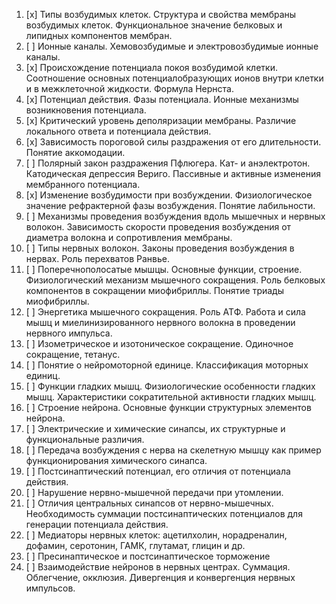 
1. [x] Типы возбудимых клеток. Структура и свойства мембраны возбудимых клеток. Функциональное значение белковых и липидных компонентов мембран.
2. [ ] Ионные каналы. Хемовозбудимые и электровозбудимые ионные каналы.
3. [x] Происхождение потенциала покоя возбудимой клетки. Соотношение основных потенциалобразующих ионов внутри клетки и в межклеточной жидкости. Формула Нернста.
4. [x] Потенциал действия. Фазы потенциала. Ионные механизмы возникновения потенциала.
5. [x] Критический уровень деполяризации мембраны. Различие локального ответа и потенциала действия.
6. [x] Зависимость пороговой силы раздражения от его длительности. Понятие аккомодации.
7. [ ] Полярный закон раздражения Пфлюгера. Кат- и анэлектротон. Катодическая депрессия Вериго. Пассивные и активные изменения мембранного потенциала.
8. [x] Изменение возбудимости при возбуждении. Физиологическое значение рефрактерной фазы возбуждения. Понятие лабильности.
9. [ ] Механизмы проведения возбуждения вдоль мышечных и нервных волокон. Зависимость скорости проведения возбуждения от диаметра волокна и сопротивления мембраны.
10. [ ] Типы нервных волокон. Законы проведения возбуждения в нервах. Роль перехватов Ранвье.
11. [ ] Поперечнополосатые мышцы. Основные функции, строение. Физиологический механизм мышечного сокращения. Роль белковых компонентов в сокращении миофибриллы. Понятие триады миофибриллы.
12. [ ] Энергетика мышечного сокращения. Роль АТФ. Работа и сила мышц и миелинизированного нервного волокна в проведении нервного импульса.
13. [ ] Изометрическое и изотоническое сокращение. Одиночное сокращение, тетанус. 
14. [ ] Понятие о нейромоторной единице. Классификация моторных единиц.
15. [ ] Функции гладких мышц. Физиологические особенности гладких мышц. Характеристики сократительной активности гладких мышц.
16. [ ] Строение нейрона. Основные функции структурных элементов нейрона.
17. [ ] Электрические и химические синапсы, их структурные и функциональные различия.
18. [ ] Передача возбуждения с нерва на скелетную мышцу как пример функционирования химического синапса.
19. [ ] Постсинаптический потенциал, его отличия от потенциала действия. 
20. [ ] Нарушение нервно-мышечной передачи при утомлении.
21. [ ] Отличия центральных синапсов от нервно-мышечных. Необходимость суммации постсинаптических потенциалов для генерации потенциала действия.
22. [ ] Медиаторы нервных клеток: ацетилхолин, норадреналин, дофамин, серотонин, ГАМК, глутамат, глицин и др.
23. [ ] Пресинаптическое и постсинаптическое торможение
24. [ ] Взаимодействие нейронов в нервных центрах. Суммация. Облегчение, окклюзия. Дивергенция и конвергенция нервных импульсов.
